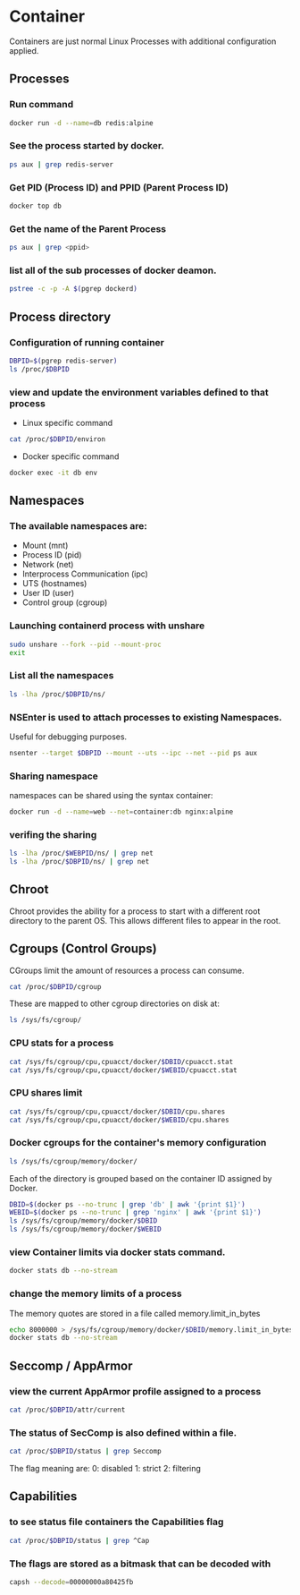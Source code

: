 # Container
Containers are just normal Linux Processes with additional configuration applied.

## Processes

### Run command
```sh
docker run -d --name=db redis:alpine
```

### See the process started by docker.
```sh
ps aux | grep redis-server
```

### Get PID (Process ID) and PPID (Parent Process ID)
```sh
docker top db
```

### Get the name of the Parent Process
```sh
ps aux | grep <ppid>
```

### list all of the sub processes of docker deamon.
```sh
pstree -c -p -A $(pgrep dockerd)
```

## Process directory

### Configuration of running container
```sh
DBPID=$(pgrep redis-server)
ls /proc/$DBPID
```

### view and update the environment variables defined to that process
* Linux specific command
```sh
cat /proc/$DBPID/environ
```
* Docker specific command
```sh
docker exec -it db env
```

## Namespaces

### The available namespaces are:
* Mount (mnt)
* Process ID (pid)
* Network (net)
* Interprocess Communication (ipc)
* UTS (hostnames)
* User ID (user)
* Control group (cgroup)

### Launching containerd process with unshare
```sh
sudo unshare --fork --pid --mount-proc
exit
```

### List all the namespaces
```sh
ls -lha /proc/$DBPID/ns/
```
### NSEnter is used to attach processes to existing Namespaces. 
Useful for debugging purposes.
```sh
nsenter --target $DBPID --mount --uts --ipc --net --pid ps aux
```

### Sharing namespace 
namespaces can be shared using the syntax container:<container-name>
```sh
docker run -d --name=web --net=container:db nginx:alpine
```

### verifing the sharing
```sh
ls -lha /proc/$WEBPID/ns/ | grep net
ls -lha /proc/$DBPID/ns/ | grep net
```

## Chroot
Chroot provides the ability for a process to start with a different root directory to the parent OS. This allows different files to appear in the root.

## Cgroups (Control Groups)
CGroups limit the amount of resources a process can consume.
```sh
cat /proc/$DBPID/cgroup
```
These are mapped to other cgroup directories on disk at:
```sh
ls /sys/fs/cgroup/
```

### CPU stats for a process
```sh
cat /sys/fs/cgroup/cpu,cpuacct/docker/$DBID/cpuacct.stat
cat /sys/fs/cgroup/cpu,cpuacct/docker/$WEBID/cpuacct.stat
```

### CPU shares limit
```sh
cat /sys/fs/cgroup/cpu,cpuacct/docker/$DBID/cpu.shares
cat /sys/fs/cgroup/cpu,cpuacct/docker/$WEBID/cpu.shares
```

### Docker cgroups for the container's memory configuration
```sh
ls /sys/fs/cgroup/memory/docker/
```
Each of the directory is grouped based on the container ID assigned by Docker.
```sh
DBID=$(docker ps --no-trunc | grep 'db' | awk '{print $1}')
WEBID=$(docker ps --no-trunc | grep 'nginx' | awk '{print $1}')
ls /sys/fs/cgroup/memory/docker/$DBID
ls /sys/fs/cgroup/memory/docker/$WEBID
```

### view Container limits via docker stats command.
```sh
docker stats db --no-stream
```

### change the memory limits of a process
The memory quotes are stored in a file called memory.limit_in_bytes
```sh
echo 8000000 > /sys/fs/cgroup/memory/docker/$DBID/memory.limit_in_bytes
docker stats db --no-stream
```

## Seccomp / AppArmor

### view the current AppArmor profile assigned to a process
```sh
cat /proc/$DBPID/attr/current
```

### The status of SecComp is also defined within a file.
```sh
cat /proc/$DBPID/status | grep Seccomp
```
The flag meaning are: 0: disabled 1: strict 2: filtering

## Capabilities

### to see status file containers the Capabilities flag
```sh
cat /proc/$DBPID/status | grep ^Cap
```

### The flags are stored as a bitmask that can be decoded with
```sh
capsh --decode=00000000a80425fb
```
